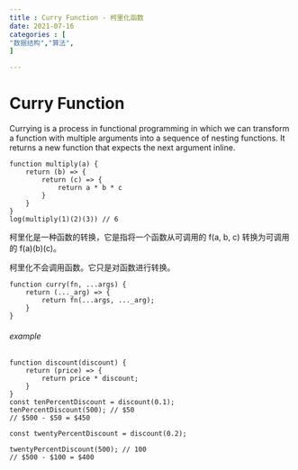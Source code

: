 ```yaml
---
title : Curry Function - 柯里化函数
date: 2021-07-16
categories : [                              
"数据结构","算法",
]

---
```

# Curry Function

Currying is a process in functional programming in which we can transform a function with multiple arguments into a sequence of nesting functions. It returns a new function that expects the next argument inline.

```
function multiply(a) {
    return (b) => {
        return (c) => {
            return a * b * c
        }
    }
}
log(multiply(1)(2)(3)) // 6
```

柯里化是一种函数的转换，它是指将一个函数从可调用的 f(a, b, c) 转换为可调用的 f(a)(b)(c)。

柯里化不会调用函数。它只是对函数进行转换。
```
function curry(fn, ...args) {
    return (..._arg) => {
        return fn(...args, ..._arg);
    }
}
```

###### example
```
function discount(discount) {
    return (price) => {
        return price * discount;
    }
}
const tenPercentDiscount = discount(0.1);
tenPercentDiscount(500); // $50
// $500 - $50 = $450

const twentyPercentDiscount = discount(0.2);

twentyPercentDiscount(500); // 100
// $500 - $100 = $400
```

